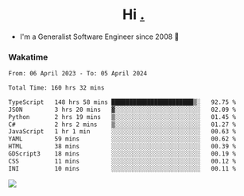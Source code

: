<h1 align="center">Hi <a href="https://www.hackerrank.com/erasmosaraujo">.</a></h1>
 
- I'm a Generalist Software Engineer  since 2008 🚀
<!--  
<p align="left">
  <a href="https://github.com/erasmosoares/github-readme-stats">
    <img
      align="center"
      src="https://github-readme-stats.vercel.app/api/top-langs/?username=erasmosoares&theme=radical&layout=compact"
    />
  </a>
  <a href="https://github.com/erasmosoares/github-readme-stats">
    [![Harlok's WakaTime stats](https://github-readme-stats.vercel.app/api/wakatime?username=ffflabs)](https://github.com/anuraghazra/github-readme-stats)
  </a>
</p>

<!--
 ### Repo 
 
<p align="left">
 <a href="https://github.com/erasmosoares/github-readme-stats">
    <img
      align="center"
      height="165"
      src="https://github-readme-stats.vercel.app/api/pin?username=erasmosoares&repo=sample-node&title_color=fff&icon_color=f9f9f9&text_color=9f9f9f&bg_color=151515"
    />
  </a>
  <a href="https://github.com/erasmosoares/github-readme-stats">
    <img
      align="center"
      height="165"
      src="https://github-readme-stats.vercel.app/api/pin?username=erasmosoares&repo=sample-node&title_color=fff&icon_color=f9f9f9&text_color=9f9f9f&bg_color=151515"
    />
  </a>
</p>
-->

 ### Wakatime 

<!--START_SECTION:waka-->

```txt
From: 06 April 2023 - To: 05 April 2024

Total Time: 160 hrs 32 mins

TypeScript   148 hrs 58 mins ███████████████████████▒░   92.75 %
JSON         3 hrs 20 mins   ▓░░░░░░░░░░░░░░░░░░░░░░░░   02.09 %
Python       2 hrs 19 mins   ▒░░░░░░░░░░░░░░░░░░░░░░░░   01.45 %
C#           2 hrs 2 mins    ▒░░░░░░░░░░░░░░░░░░░░░░░░   01.27 %
JavaScript   1 hr 1 min      ░░░░░░░░░░░░░░░░░░░░░░░░░   00.63 %
YAML         59 mins         ░░░░░░░░░░░░░░░░░░░░░░░░░   00.62 %
HTML         38 mins         ░░░░░░░░░░░░░░░░░░░░░░░░░   00.39 %
GDScript3    18 mins         ░░░░░░░░░░░░░░░░░░░░░░░░░   00.19 %
CSS          11 mins         ░░░░░░░░░░░░░░░░░░░░░░░░░   00.12 %
INI          10 mins         ░░░░░░░░░░░░░░░░░░░░░░░░░   00.11 %
```

<!--END_SECTION:waka-->

![](https://komarev.com/ghpvc/?username=erasmosoares&color=brightgreen)
